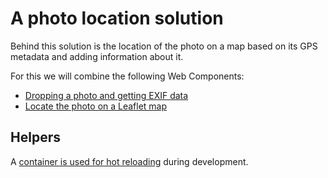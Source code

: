 # A photo location solution

Behind this solution is the location of the photo on a map based on its GPS metadata and adding information about it.

For this we will combine the following Web Components:
- [Dropping a photo and getting EXIF data](https://github.com/migupl/drop-photo-get-exif-data)
- [Locate the photo on a Leaflet map](https://github.com/migupl/vanilla-js-web-component-leaflet-geojson)

## Helpers

A [container is used for hot reloading](https://github.com/migupl/hot-reloading-container) during development.
